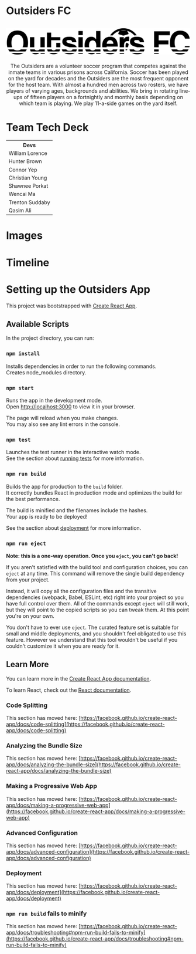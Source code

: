 # Outsiders FC
![alt text](https://github.com/Lukkex/outsiders/blob/main/public/images/outsiders4.png)
---
<p align="center">
The Outsiders are a volunteer soccer program that competes against the inmate teams in various prisons across California. Soccer has been played on the yard for decades and the Outsiders are the most frequent opponent for the host team. With almost a hundred men across two rosters, we have players of varying ages, backgrounds and abilities. We bring in rotating line-ups of fifteen players on a fortnightly and monthly basis depending on which team is playing. We play 11-a-side games on the yard itself.
</p>

# Team Tech Deck

  <table align="center">
    <tr>
      <th>Devs</th>
    </tr>
    <tr>
      <td>William Lorence</td>
    </tr>
    <tr>
      <td>Hunter Brown</td>
    </tr>
    <tr>
      <td>Connor Yep</td>
    </tr>
    <tr>
      <td>Christian Young</td>
    </tr>
    <tr>
      <td>Shawnee Porkat</td>
    </tr>
    <tr>
      <td>Wencai Ma</td>
    </tr>
    <tr>
      <td>Trenton Suddaby</td>
    </tr>
    <tr>
      <td>Qasim Ali</td>
    </tr>
  </table>

# Images

# Timeline


# Setting up the Outsiders App

This project was bootstrapped with [Create React App](https://github.com/facebook/create-react-app).

## Available Scripts

In the project directory, you can run:

### `npm install`

Installs dependencies in order to run the following commands.\
Creates node_modules directory.

### `npm start`

Runs the app in the development mode.\
Open [http://localhost:3000](http://localhost:3000) to view it in your browser.

The page will reload when you make changes.\
You may also see any lint errors in the console.

### `npm test`

Launches the test runner in the interactive watch mode.\
See the section about [running tests](https://facebook.github.io/create-react-app/docs/running-tests) for more information.

### `npm run build`

Builds the app for production to the `build` folder.\
It correctly bundles React in production mode and optimizes the build for the best performance.

The build is minified and the filenames include the hashes.\
Your app is ready to be deployed!

See the section about [deployment](https://facebook.github.io/create-react-app/docs/deployment) for more information.

### `npm run eject`

**Note: this is a one-way operation. Once you `eject`, you can't go back!**

If you aren't satisfied with the build tool and configuration choices, you can `eject` at any time. This command will remove the single build dependency from your project.

Instead, it will copy all the configuration files and the transitive dependencies (webpack, Babel, ESLint, etc) right into your project so you have full control over them. All of the commands except `eject` will still work, but they will point to the copied scripts so you can tweak them. At this point you're on your own.

You don't have to ever use `eject`. The curated feature set is suitable for small and middle deployments, and you shouldn't feel obligated to use this feature. However we understand that this tool wouldn't be useful if you couldn't customize it when you are ready for it.

## Learn More

You can learn more in the [Create React App documentation](https://facebook.github.io/create-react-app/docs/getting-started).

To learn React, check out the [React documentation](https://reactjs.org/).

### Code Splitting

This section has moved here: [https://facebook.github.io/create-react-app/docs/code-splitting](https://facebook.github.io/create-react-app/docs/code-splitting)

### Analyzing the Bundle Size

This section has moved here: [https://facebook.github.io/create-react-app/docs/analyzing-the-bundle-size](https://facebook.github.io/create-react-app/docs/analyzing-the-bundle-size)

### Making a Progressive Web App

This section has moved here: [https://facebook.github.io/create-react-app/docs/making-a-progressive-web-app](https://facebook.github.io/create-react-app/docs/making-a-progressive-web-app)

### Advanced Configuration

This section has moved here: [https://facebook.github.io/create-react-app/docs/advanced-configuration](https://facebook.github.io/create-react-app/docs/advanced-configuration)

### Deployment

This section has moved here: [https://facebook.github.io/create-react-app/docs/deployment](https://facebook.github.io/create-react-app/docs/deployment)

### `npm run build` fails to minify

This section has moved here: [https://facebook.github.io/create-react-app/docs/troubleshooting#npm-run-build-fails-to-minify](https://facebook.github.io/create-react-app/docs/troubleshooting#npm-run-build-fails-to-minify)
